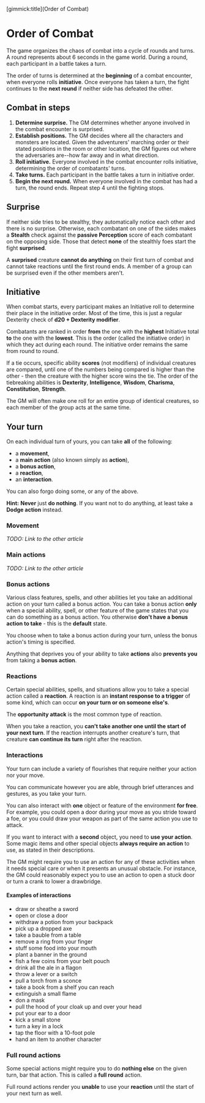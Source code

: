 [gimmick:title](Order of Combat)

# Order of Combat

The game organizes the chaos of combat into a cycle of rounds and turns. A round represents about 6 seconds in the game world. During a round, each participant in a battle takes a turn.

The order of turns is determined at the **beginning** of a combat encounter, when everyone rolls **initiative**. Once everyone has taken a turn, the fight continues to the **next round** if neither side has defeated the other.

## Combat in steps

1. **Determine surprise.** The GM determines whether anyone involved in the combat encounter is surprised.
2. **Establish positions.** The GM decides where all the characters and monsters are located. Given the adventurers' marching order or their stated positions in the room or other location, the GM figures out where the adversaries are--how far away and in what direction.
3. **Roll initiative.** Everyone involved in the combat encounter rolls initiative, determining the order of combatants' turns.
4. **Take turns.** Each participant in the battle takes a turn in initiative order.
5. **Begin the next round.** When everyone involved in the combat has had a turn, the round ends. Repeat step 4 until the fighting stops.

## Surprise

If neither side tries to be stealthy, they automatically notice each other and there is no surprise. Otherwise, each combatant on one of the sides makes a **Stealth** check against the **passive Perception** score of each combatant on the opposing side. Those that detect **none** of the stealthly foes start the fight **surprised**.

A **surprised** creature **cannot do anything** on their first turn of combat and cannot take reactions until the first round ends. A member of a group can be surprised even if the other members aren't.

## Initiative

When combat starts, every participant makes an Initiative roll to determine their place in the initiative order. Most of the time, this is just a regular Dexterity check of **d20 + Dexterity modifier**.

Combatants are ranked in order **from** the one with the **highest** Initiative total **to** the one with the **lowest**. This is the order (called the initiative order) in which they act during each round. The initiative order remains the same from round to round.

If a tie occurs, specific ability **scores** (not modifiers) of individual creatures are compared, until one of the numbers being compared is higher than the other - then the creature with the higher score wins the tie. The order of the tiebreaking abilities is **Dexterity**, **Intelligence**, **Wisdom**, **Charisma**, **Constitution**, **Strength**.

The GM will often make one roll for an entire group of identical creatures, so each member of the group acts at the same time.

## Your turn

On each individual turn of yours, you can take **all** of the following:

* a **movement**,
* a **main action** (also known simply as **action**),
* a **bonus action**,
* a **reaction**,
* an **interaction**.

You can also forgo doing some, or any of the above.

**Hint:** **Never** just **do nothing**. If you want not to do anything, at least take a **Dodge action** instead.

### Movement

*TODO: Link to the other article*

### Main actions

*TODO: Link to the other article*

### Bonus actions

Various class features, spells, and other abilities let you take an additional action on your turn called a bonus action. You can take a bonus action **only** when a special ability, spell, or other feature of the game states that you can do something as a bonus action. You otherwise **don't have a bonus action to take** - this is the **default** state.

You choose when to take a bonus action during your turn, unless the bonus action's timing is specified.

Anything that deprives you of your ability to take **actions** also **prevents you** from taking a **bonus action**.

### Reactions

Certain special abilities, spells, and situations allow you to take a special action called a **reaction**. A reaction is an **instant response to a trigger** of some kind, which can occur **on your turn or on someone else's**.

The **opportunity attack** is the most common type of reaction.

When you take a reaction, you **can't take another one until the start of your next turn**. If the reaction interrupts another creature's turn, that creature **can continue its turn** right after the reaction.

### Interactions

Your turn can include a variety of flourishes that require neither your action nor your move.

You can communicate however you are able, through brief utterances and gestures, as you take your turn.

You can also interact with **one** object or feature of the environment **for free**. For example, you could open a door during your move as you stride toward a foe, or you could draw your weapon as part of the same action you use to attack.

If you want to interact with a **second** object, you need to **use your action**. Some magic items and other special objects **always require an action** to use, as stated in their descriptions.

The GM might require you to use an action for any of these activities when it needs special care or when it presents an unusual obstacle. For instance, the GM could reasonably expect you to use an action to open a stuck door or turn a crank to lower a drawbridge.

#### Examples of interactions

* draw or sheathe a sword
* open or close a door
* withdraw a potion from your backpack
* pick up a dropped axe
* take a bauble from a table
* remove a ring from your finger
* stuff some food into your mouth
* plant a banner in the ground
* fish a few coins from your belt pouch
* drink all the ale in a flagon
* throw a lever or a switch
* pull a torch from a sconce
* take a book from a shelf you can reach
* extinguish a small flame
* don a mask
* pull the hood of your cloak up and over your head
* put your ear to a door
* kick a small stone
* turn a key in a lock
* tap the floor with a 10-foot pole
* hand an item to another character

### Full round actions

Some special actions might require you to do **nothing else** on the given turn, bar that action. This is called a **full round** action.

Full round actions render you **unable** to use your **reaction** until the start of your next turn as well.
